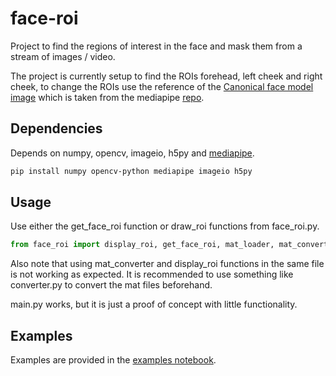 # face-roi

Project to find the regions of interest in the face and mask them from a stream of images / video.

The project is currently setup to find the ROIs forehead, left cheek and right cheek,
to change the ROIs use the reference of the [Canonical face model image](canonical_face_model_uv_viz.png) which is taken from the mediapipe [repo](https://github.com/google-ai-edge/mediapipe/blob/a908d668c730da128dfa8d9f6bd25d519d006692/mediapipe/modules/face_geometry/data/canonical_face_model_uv_visualization.png).

## Dependencies

Depends on numpy, opencv, imageio, h5py and [mediapipe](https://github.com/google-ai-edge/mediapipe).

```bash
pip install numpy opencv-python mediapipe imageio h5py
```

## Usage

Use either the get_face_roi function or draw_roi functions from face_roi.py.

```python
from face_roi import display_roi, get_face_roi, mat_loader, mat_converter
```

Also note that using mat_converter and display_roi functions in the same file is not working as expected. It is recommended to use something like converter.py to convert the mat files beforehand.

main.py works, but it is just a proof of concept with little functionality.


## Examples

Examples are provided in the [examples notebook](example.ipynb).
